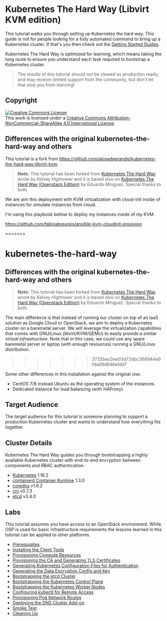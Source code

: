 # Kubernetes The Hard Way (Libvirt KVM edition)

This tutorial walks you through setting up Kubernetes the hard way. This guide
is not for people looking for a fully automated command to bring up a
Kubernetes cluster. If that's you then check out the
[Getting Started Guides](http://kubernetes.io/docs/getting-started-guides/).

Kubernetes The Hard Way is optimized for learning, which means taking the long
route to ensure you understand each task required to bootstrap a Kubernetes
cluster.

> The results of this tutorial should not be viewed as production ready, and
may receive limited support from the community, but don't let that stop you
from learning!

## Copyright

<a rel="license" href="http://creativecommons.org/licenses/by-nc-sa/4.0/"><img alt="Creative Commons License" style="border-width:0" src="https://i.creativecommons.org/l/by-nc-sa/4.0/88x31.png" /></a><br />This work is licensed under a <a rel="license" href="http://creativecommons.org/licenses/by-nc-sa/4.0/">Creative Commons Attribution-NonCommercial-ShareAlike 4.0 International License</a>.

## Differences with the original kubernetes-the-hard-way and others

This tutorial is a fork from https://github.com/alosadagrande/kubernetes-the-hard-way-libvirt-kvm. 

> **Note:** This tutorial has been forked from [Kubernetes The Hard Way](https://github.com/kelseyhightower/kubernetes-the-hard-way) wrote by Kelsey Hightower and it is based also on [Kubernetes The Hard Way (Openstack Edition)](https://github.com/e-minguez/kubernetes-the-hard-way-openstack) by Eduardo Mínguez. Special thanks to both.

We are aim this deployment with KVM virtualization with cloud-init inside of instances for simulate instances from cloud. 

I'm using this playbook bellow to deploy my instances inside of my KVM. 

https://github.com/fabioabreureis/ansible-kvm-cloudinit-prosivion

=======
# kubernetes-the-hard-way

## Differences with the original kubernetes-the-hard-way and others

> **Note:** This tutorial has been forked from [Kubernetes The Hard Way](https://github.com/kelseyhightower/kubernetes-the-hard-way) wrote by Kelsey Hightower and it is based also on [Kubernetes The Hard Way (Openstack Edition)](https://github.com/e-minguez/kubernetes-the-hard-way-openstack) by Eduardo Mínguez. Special thanks to both.

The main difference is that instead of running our cluster on top of an IaaS solution as Google Cloud or OpenStack, we aim to deploy a Kubernetes cluster on a baremetal server. We will leverage the virtualization capabilities that comes with GNU/Linux (libvirt/KVM/QEMU) to easily provide a similar *virtual infrastructure*. Note that in this case, we could use any spare baremetal server or laptop (with enough resources) running a GNU/Linux distribution.
>>>>>>> 3732bec0ee03d72dbc366944e9fda09d946efdd7

Some other differences in this installation against the original one:

* CentOS 7/8 instead Ubuntu as the operating system of the instances.
* Dedicated instance for load balancing (with HAProxy).


## Target Audience

The target audience for this tutorial is someone planning to support a
production Kubernetes cluster and wants to understand how everything fits
together.

## Cluster Details

Kubernetes The Hard Way guides you through bootstrapping a highly available
Kubernetes cluster with end-to-end encryption between components and RBAC
authentication.

* [Kubernetes](https://github.com/kubernetes/kubernetes) 1.16.2
* [containerd Container Runtime](https://github.com/containerd/containerd) 1.3.0
* [coredns](https://github.com/coredns/coredns) v1.6.2
* [cni](https://github.com/containernetworking/cni) v0.7.3
* [etcd](https://github.com/coreos/etcd) v3.4.0

## Labs

This tutorial assumes you have access to an OpenStack environment. While OSP is
used for basic infrastructure requirements the lessons learned in this tutorial
can be applied to other platforms.

* [Prerequisites](docs/01-prerequisites.md)
* [Installing the Client Tools](docs/02-client-tools.md)
* [Provisioning Compute Resources](docs/03-compute-resources.md)
* [Provisioning the CA and Generating TLS Certificates](docs/04-certificate-authority.md)
* [Generating Kubernetes Configuration Files for Authentication](docs/05-kubernetes-configuration-files.md)
* [Generating the Data Encryption Config and Key](docs/06-data-encryption-keys.md)
* [Bootstrapping the etcd Cluster](docs/07-bootstrapping-etcd.md)
* [Bootstrapping the Kubernetes Control Plane](docs/08-bootstrapping-kubernetes-controllers.md)
* [Bootstrapping the Kubernetes Worker Nodes](docs/09-bootstrapping-kubernetes-workers.md)
* [Configuring kubectl for Remote Access](docs/10-configuring-kubectl.md)
* [Provisioning Pod Network Routes](docs/11-pod-network-routes.md)
* [Deploying the DNS Cluster Add-on](docs/12-dns-addon.md)
* [Smoke Test](docs/13-smoke-test.md)
* [Cleaning Up](docs/14-cleanup.md)
